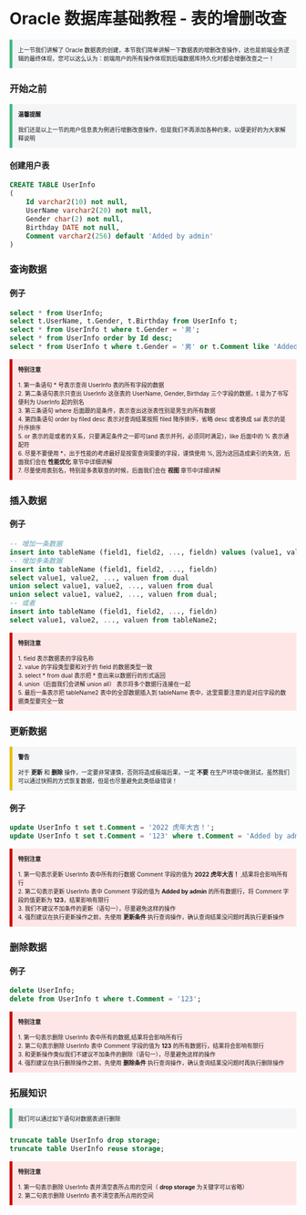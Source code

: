 # Oracle 数据库基础教程 - 表的增删改查

<section style="border-left: 5px solid #42b983; padding: 10px; background-color: #f3f5f7; font-size: 10px;">
    上一节我们讲解了 Oracle 数据表的创建，本节我们简单讲解一下数据表的增删改查操作，这也是前端业务逻辑的最终体现，您可以这么认为：前端用户的所有操作体现到后端数据库持久化时都会增删改查之一！
</section>

### 开始之前

<section style="border-left: 5px solid #42b983; padding: 10px; background-color: #f3f5f7; font-size: 10px;">
    <strong>温馨提醒</strong>
    <br><br>
    我们还是以上一节的用户信息表为例进行增删改查操作，但是我们不再添加各种约束，以便更好的为大家解释说明
</section>

#### 创建用户表

```sql
CREATE TABLE UserInfo
(
	Id varchar2(10) not null,
    UserName varchar2(20) not null,
    Gender char(2) not null,
    Birthday DATE not null,
    Comment varchar2(256) default 'Added by admin'
)
```

### 查询数据

#### 例子

```sql
select * from UserInfo;
select t.UserName, t.Gender, t.Birthday from UserInfo t;
select * from UserInfo t where t.Gender = '男';
select * from UserInfo order by Id desc;
select * from UserInfo t where t.Gender = '男' or t.Comment like 'Added%';
```

<section style="border-left: 5px solid #cc0000; padding: 10px; background-color: #ffe6e6; font-size: 10px;">
    <strong>特别注意</strong>
    <br><br>
    1. 第一条语句 * 号表示查询 UserInfo 表的所有字段的数据
    <br>
    2. 第二条语句表示只查出 UserInfo 这张表的 UserName, Gender, Birthday 三个字段的数据，t 是为了书写便利为 UserInfo 起的别名
    <br>
    3. 第三条语句 where 后面跟的是条件，表示查出这张表性别是男生的所有数据
    <br>
    4. 第四条语句 order by filed desc 表示对查询结果按照 filed 降序排序，省略 desc 或者换成 sal 表示的是升序排序
    <br>
    5. or 表示的是或者的关系，只要满足条件之一即可(and 表示并列，必须同时满足)，like 后面中的 % 表示通配符
    <br>
    6. 尽量不要使用 *，出于性能的考虑最好是按需查询需要的字段，谨慎使用 %, 因为这回造成索引的失效，后面我们会在 <strong>性能优化</strong> 章节中详细讲解
    <br>
    7. 尽量使用表别名，特别是多表联查的时候，后面我们会在 <strong>视图</strong> 章节中详细讲解
</section>

### 插入数据

#### 例子

```sql
-- 增加一条数据
insert into tableName (field1, field2, ..., fieldn) values (value1, value2, ..., valuen);
-- 增加多条数据
insert into tableName (field1, field2, ..., fieldn) 
select value1, value2, ..., valuen from dual
union select value1, value2, ..., valuen from dual
union select value1, value2, ..., valuen from dual;
-- 或者
insert into tableName (field1, field2, ..., fieldn) 
select value1, value2, ..., valuen from tableName2;
```

<section style="border-left: 5px solid #cc0000; padding: 10px; background-color: #ffe6e6; font-size: 10px;">
    <strong>特别注意</strong>
    <br><br>
    1. field 表示数据表的字段名称
    <br>
    2. value 的字段类型要和对于的 field 的数据类型一致
    <br>
    3. select * from dual 表示把 * 查出来以数据行的形式返回
    <br>
    4. union（后面我们会讲解 union all） 表示将多个数据行连接在一起
    <br>
    5. 最后一条表示把 tableName2 表中的全部数据插入到 tableName 表中，这里需要注意的是对应字段的数据类型要完全一致
</section>

### 更新数据

<section style="border-left: 5px solid #e7c000; padding: 10px; background-color: #f3f5f7; font-size: 10px;">
    <strong>警告</strong>
    <br><br>
    对于 <strong>更新</strong> 和 <strong>删除</strong> 操作，一定要非常谨慎，否则将造成极端后果，一定 <strong>不要</strong> 在生产环境中做测试，虽然我们可以通过快照的方式恢复数据，但是也尽量避免此类低级错误！
</section>

#### 例子

```sql
update UserInfo t set t.Comment = '2022 虎年大吉！';
update UserInfo t set t.Comment = '123' where t.Comment = 'Added by admin';
```

<section style="border-left: 5px solid #cc0000; padding: 10px; background-color: #ffe6e6; font-size: 10px;">
    <strong>特别注意</strong>
    <br><br>
    1. 第一句表示更新 UserInfo 表中所有的行数据 Comment 字段的值为 <strong>2022 虎年大吉！</strong> ,结果将会影响所有行
    <br>
    2. 第二句表示更新 UserInfo 表中 Comment 字段的值为 <strong>Added by admin</strong> 的所有数据行，将 Comment 字段的值更新为 <strong>123</strong>，结果影响有限行
    <br>
    3. 我们不建议不加条件的更新（语句一），尽量避免这样的操作
    <br>
    4. 强烈建议在执行更新操作之前，先使用 <strong>更新条件</strong> 执行查询操作，确认查询结果没问题时再执行更新操作
</section>

### 删除数据

#### 例子

```sql
delete UserInfo;
delete from UserInfo t where t.Comment = '123';
```

<section style="border-left: 5px solid #cc0000; padding: 10px; background-color: #ffe6e6; font-size: 10px;">
    <strong>特别注意</strong>
    <br><br>
    1. 第一句表示删除 UserInfo 表中所有的数据,结果将会影响所有行
    <br>
    2. 第二句表示删除 UserInfo 表中 Comment 字段的值为 <strong>123</strong> 的所有数据行，结果将会影响有限行
    <br>
    3. 和更新操作类似我们不建议不加条件的删除（语句一），尽量避免这样的操作
    <br>
    4. 强烈建议在执行删除操作之前，先使用 <strong>删除条件</strong> 执行查询操作，确认查询结果没问题时再执行删除操作
</section>

### 拓展知识

<section style="border-left: 5px solid #42b983; padding: 10px; background-color: #f3f5f7; font-size: 10px;">
    我们可以通过如下语句对数据表进行删除
</section>

```sql
truncate table UserInfo drop storage;
truncate table UserInfo reuse storage;
```

<section style="border-left: 5px solid #cc0000; padding: 10px; background-color: #ffe6e6; font-size: 10px;">
    <strong>特别注意</strong>
    <br><br>
    1. 第一句表示删除 UserInfo 表并清空表所占用的空间（ <strong>drop storage</strong> 为关键字可以省略）
    <br>
    2. 第二句表示删除 UserInfo 表不清空表所占用的空间
</section>

